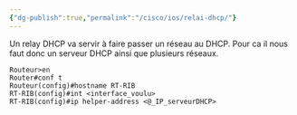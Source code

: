 ```yaml
---
{"dg-publish":true,"permalink":"/cisco/ios/relai-dhcp/"}
---
```


Un relay DHCP va servir à faire passer un réseau au DHCP.
Pour ca il nous faut donc un serveur DHCP ainsi que plusieurs réseaux.

```IOS
Routeur>en
Router#conf t
Routeur(config)#hostname RT-RIB
RT-RIB(config)#int <interface_voulu>
RT-RIB(config)#ip helper-address <@_IP_serveurDHCP>
```
